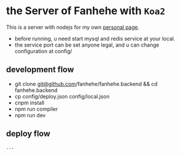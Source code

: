 # the Server of Fanhehe with `Koa2`

This is a server with nodejs for my own [personal page](https://github.com/fanhehe/fanhehe.github.io).


- before running, u need start mysql and redis service at your local.
- the service port can be set anyone legal, and u can change configuration at config/

## development flow

* git clone git@github.com/fanhehe/fanhehe.backend && cd fanhehe.backend
* cp config/deploy.json config/local.json
* cnpm install
* npm run compiler
* npm run dev

## deploy flow

`...`
